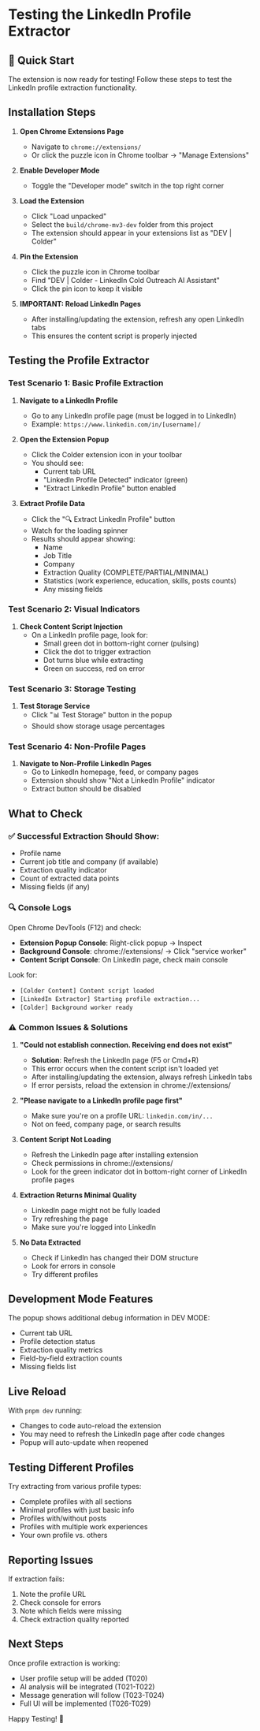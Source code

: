 # Testing the LinkedIn Profile Extractor

## 🚀 Quick Start

The extension is now ready for testing! Follow these steps to test the LinkedIn profile extraction functionality.

## Installation Steps

1. **Open Chrome Extensions Page**
   - Navigate to `chrome://extensions/`
   - Or click the puzzle icon in Chrome toolbar → "Manage Extensions"

2. **Enable Developer Mode**
   - Toggle the "Developer mode" switch in the top right corner

3. **Load the Extension**
   - Click "Load unpacked"
   - Select the `build/chrome-mv3-dev` folder from this project
   - The extension should appear in your extensions list as "DEV | Colder"

4. **Pin the Extension**
   - Click the puzzle icon in Chrome toolbar
   - Find "DEV | Colder - LinkedIn Cold Outreach AI Assistant"
   - Click the pin icon to keep it visible

5. **IMPORTANT: Reload LinkedIn Pages**
   - After installing/updating the extension, refresh any open LinkedIn tabs
   - This ensures the content script is properly injected

## Testing the Profile Extractor

### Test Scenario 1: Basic Profile Extraction

1. **Navigate to a LinkedIn Profile**
   - Go to any LinkedIn profile page (must be logged in to LinkedIn)
   - Example: `https://www.linkedin.com/in/[username]/`

2. **Open the Extension Popup**
   - Click the Colder extension icon in your toolbar
   - You should see:
     - Current tab URL
     - "LinkedIn Profile Detected" indicator (green)
     - "Extract LinkedIn Profile" button enabled

3. **Extract Profile Data**
   - Click the "🔍 Extract LinkedIn Profile" button
   - Watch for the loading spinner
   - Results should appear showing:
     - Name
     - Job Title
     - Company
     - Extraction Quality (COMPLETE/PARTIAL/MINIMAL)
     - Statistics (work experience, education, skills, posts counts)
     - Any missing fields

### Test Scenario 2: Visual Indicators

1. **Check Content Script Injection**
   - On a LinkedIn profile page, look for:
     - Small green dot in bottom-right corner (pulsing)
     - Click the dot to trigger extraction
     - Dot turns blue while extracting
     - Green on success, red on error

### Test Scenario 3: Storage Testing

1. **Test Storage Service**
   - Click "📊 Test Storage" button in the popup
   - Should show storage usage percentages

### Test Scenario 4: Non-Profile Pages

1. **Navigate to Non-Profile LinkedIn Pages**
   - Go to LinkedIn homepage, feed, or company pages
   - Extension should show "Not a LinkedIn Profile" indicator
   - Extract button should be disabled

## What to Check

### ✅ Successful Extraction Should Show:
- Profile name
- Current job title and company (if available)
- Extraction quality indicator
- Count of extracted data points
- Missing fields (if any)

### 🔍 Console Logs
Open Chrome DevTools (F12) and check:
- **Extension Popup Console**: Right-click popup → Inspect
- **Background Console**: chrome://extensions/ → Click "service worker"
- **Content Script Console**: On LinkedIn page, check main console

Look for:
- `[Colder Content] Content script loaded`
- `[LinkedIn Extractor] Starting profile extraction...`
- `[Colder] Background worker ready`

### ⚠️ Common Issues & Solutions

1. **"Could not establish connection. Receiving end does not exist"**
   - **Solution**: Refresh the LinkedIn page (F5 or Cmd+R)
   - This error occurs when the content script isn't loaded yet
   - After installing/updating the extension, always refresh LinkedIn tabs
   - If error persists, reload the extension in chrome://extensions/

2. **"Please navigate to a LinkedIn profile page first"**
   - Make sure you're on a profile URL: `linkedin.com/in/...`
   - Not on feed, company page, or search results

3. **Content Script Not Loading**
   - Refresh the LinkedIn page after installing extension
   - Check permissions in chrome://extensions/
   - Look for the green indicator dot in bottom-right corner of LinkedIn profile pages

4. **Extraction Returns Minimal Quality**
   - LinkedIn page might not be fully loaded
   - Try refreshing the page
   - Make sure you're logged into LinkedIn

5. **No Data Extracted**
   - Check if LinkedIn has changed their DOM structure
   - Look for errors in console
   - Try different profiles

## Development Mode Features

The popup shows additional debug information in DEV MODE:
- Current tab URL
- Profile detection status
- Extraction quality metrics
- Field-by-field extraction counts
- Missing fields list

## Live Reload

With `pnpm dev` running:
- Changes to code auto-reload the extension
- You may need to refresh the LinkedIn page after code changes
- Popup will auto-update when reopened

## Testing Different Profiles

Try extracting from various profile types:
- Complete profiles with all sections
- Minimal profiles with just basic info
- Profiles with/without posts
- Profiles with multiple work experiences
- Your own profile vs. others

## Reporting Issues

If extraction fails:
1. Note the profile URL
2. Check console for errors
3. Note which fields were missing
4. Check extraction quality reported

## Next Steps

Once profile extraction is working:
- User profile setup will be added (T020)
- AI analysis will be integrated (T021-T022)
- Message generation will follow (T023-T024)
- Full UI will be implemented (T026-T029)

Happy Testing! 🎉